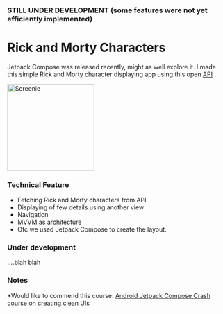 ### STILL UNDER DEVELOPMENT (some features were not yet efficiently implemented) 
# Rick and Morty Characters
Jetpack Compose was released recently, might as well explore it. I made this simple Rick and Morty character displaying app using this open [API](https://rickandmortyapi.com/documentation/#get-all-characters) .

<img src="https://i.ibb.co/bPqwFc5/Screenshot-20210117-184907-Rick-And-Morty.jpg" width="200" title="Screenie">

### Technical Feature
* Fetching Rick and Morty characters from API
* Displaying of few details using another view
* Navigation
* MVVM as architecture
* Ofc we used Jetpack Compose to create the layout.

### Under development
....blah blah


### Notes
*Would like to commend this course: [Android Jetpack Compose Crash course on creating clean UIs](https://www.udemy.com/course/jetpack-compose-masterclass/)
